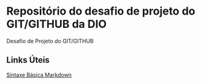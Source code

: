 # Repositório do desafio de projeto do GIT/GITHUB da DIO
Desafio de Projeto do GIT/GITHUB

## Links Úteis
[Sintaxe Básica Markdown](https://www.markdownguide.org/basic-syntax/)
